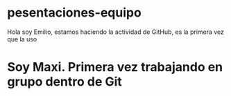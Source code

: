 # pesentaciones-equipo
Hola soy Emilio, estamos haciendo la actividad de GitHub, es la primera vez que la uso

# Soy Maxi. Primera vez trabajando en grupo dentro de Git
